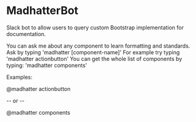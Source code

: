 # MadhatterBot

Slack bot to allow users to query custom Bootstrap implementation for documentation.

You can ask me about any component to learn formatting and standards. Ask by typing 'madhatter [component-name]'
For example try typing 'madhatter actionbutton'
You can get the whole list of components by typing: 'madhatter components'

Examples:

@madhatter actionbutton

  -- or --

@madhatter components

